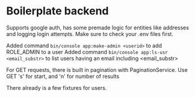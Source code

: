 Boilerplate backend
===

Supports google auth, has some premade logic for entities like addresses
and logging login attempts.
Make sure to check your .env files first.

Added command `bin/console app:make-admin <userid>` to add ROLE_ADMIN to a user
Added command `bin/console app:ls-usr <email_substr>` to list users having an email including <email_substr>

For GET requests, there is built in pagination with PaginationService. Use GET 's' for start, and 'n' for number of results

There already is a few fixtures for users.
